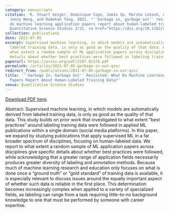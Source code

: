 ```yaml
---
category: manuscripts
citation: 'R. Stuart Geiger, Dominique Cope, Jamie Ip, Marsha Lotosh, Aayush Shah,
  Jenny Weng, and Rebekah Tang. 2021. "''Garbage in, garbage out'' revisited: What
  do machine learning application papers report about human-labeled training data?"
  Quantitative Science Studies 2(3). <a href="https://doi.org/10.1162/qss_a_00144">https://doi.org/10.1162/qss_a_00144</a>'
collection: publications
date: 2021-07-05
excerpt: Supervised machine learning, in which models are automatically derived from
  labeled training data, is only as good as the quality of that data. We report to
  what extent a random sample of ML application papers across disciplines give specific
  details about whether best practices were followed in labeling training data.
paperurl: https://arxiv.org/pdf/2107.02278.pdf
permalink: /articles/2021-07-05-garbage-in-out-qss/
redirect_from: /publications/2021-07-05-garbage-in-out-qss/
title: '''Garbage In, Garbage Out'' Revisited: What Do Machine Learning Application
  Papers Report About Human-Labeled Training Data?'
venue: Quantitative Science Studies
---
```


<a href="https://arxiv.org/pdf/2107.02278.pdf">Download PDF here</a>.

Abstract: Supervised machine learning, in which models are automatically derived from labeled training data, is only as good as the quality of that data. This study builds on prior work that investigated to what extent “best practices” around labeling training data were followed in applied ML publications within a single domain (social media platforms). In this paper, we expand by studying publications that apply supervised ML in a far broader spectrum of disciplines, focusing on human-labeled data. We report to what extent a random sample of ML application papers across disciplines give specific details about whether best practices were followed, while acknowledging that a greater range of application fields necessarily produces greater diversity of labeling and annotation methods. Because much of machine learning research and education only focuses on what is done once a “ground truth” or “gold standard” of training data is available, it is especially relevant to discuss issues around the equally important aspect of whether such data is reliable in the first place. This determination becomes increasingly complex when applied to a variety of specialized fields, as labeling can range from a task requiring little-to-no background knowledge to one that must be performed by someone with career expertise.